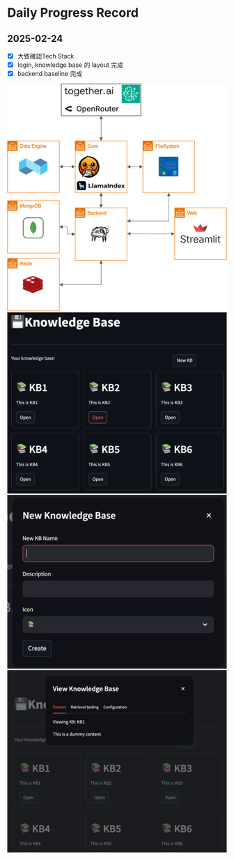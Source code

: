 # Daily Progress Record

## 2025-02-24

- [x] 大致確認Tech Stack
- [x] login, knowledge base 的 layout 完成
- [x] backend baseline 完成

![arch](../assets/arch.png)
![main](../assets/screenshot/main-pg.png)
![new-kb](../assets/screenshot/new-kb.png)
![view](../assets/screenshot/view_detail.png)